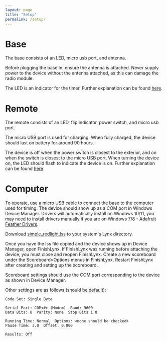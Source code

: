 ```yaml
---
layout: page
title: "Setup"
permalink: /setup/
---
```


# Base

The base consists of an LED, micro usb port, and antenna. 

Before plugging the base in, ensure the antenna is attached. Never supply power to the device without the antenna attached, as this can damage the radio module.

The LED is an indicator for the timer. Further explanation can be found [here](/starter_indicator_docs/base).

# Remote

The remote consists of an LED, flip indicator, power switch, and micro usb port.

The micro USB port is used for charging. When fully charged, the device should last on battery for around 90 hours.

The device is off when the power switch is closest to the exterior, and on when the switch is closest to the micro USB port. When turning the device on, the LED should flash to indicate the device is on. Further explanation can be found [here](/starter_indicator_docs/remote).

# Computer

To operate, use a micro USB cable to connect the base to the computer used for timing. The device should show up as a COM port in Windows Device Manager. Drivers will automatically install on Windows 10/11, you may need to install drivers manually if you are on Windows 7/8 - [Adafruit Feather Drivers](https://github.com/adafruit/Adafruit_Windows_Drivers/releases).

Download [simple_redlight.lss](simple_redlight.lss) to your system's Lynx directory.

Once you have the lss file copied and the device shows up in Device Manager, open FinishLynx. If FinishLynx was running before attaching the device, you must close and reopen FinishLynx. Create a new scoreboard under the Scoreboard>Options menus in FinishLynx.  Restart FinishLynx after creating and setting up the scoreboard.

Scoreboard settings should use the COM port corresponding to the device as shown in Device Manager. 

Other settings are as follows (should be default):

```plaintext
Code Set: Single Byte

Serial Port: COM<#> (Modem)  Baud: 9600
Data Bits: 8  Parity: None  Stop Bits 1.0

Running Time: Normal  Options: <none should be checked>
Pause Time: 3.0  Offset: 0.000

Results: Off
```
